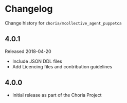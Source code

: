 # Changelog

Change history for `choria/mcollective_agent_puppetca`

## 4.0.1

Released 2018-04-20

 * Include JSON DDL files
 * Add Licencing files and contribution guidelines

## 4.0.0

 * Initial release as part of the Choria Project

